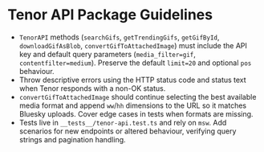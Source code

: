 # Tenor API Package Guidelines

- `TenorAPI` methods (`searchGifs`, `getTrendingGifs`, `getGifById`, `downloadGifAsBlob`, `convertGifToAttachedImage`) must include the API key and default query parameters (`media_filter=gif`, `contentfilter=medium`). Preserve the default `limit=20` and optional `pos` behaviour.
- Throw descriptive errors using the HTTP status code and status text when Tenor responds with a non-OK status.
- `convertGifToAttachedImage` should continue selecting the best available media format and append `ww`/`hh` dimensions to the URL so it matches Bluesky uploads. Cover edge cases in tests when formats are missing.
- Tests live in `__tests__/tenor-api.test.ts` and rely on `msw`. Add scenarios for new endpoints or altered behaviour, verifying query strings and pagination handling.
